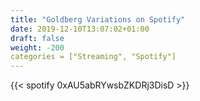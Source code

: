 ```yaml
---
title: "Goldberg Variations on Spotify"
date: 2019-12-10T13:07:02+01:00
draft: false
weight: -200
categories = ["Streaming", "Spotify"]
---
```


{{< spotify 0xAU5abRYwsbZKDRj3DisD >}}

